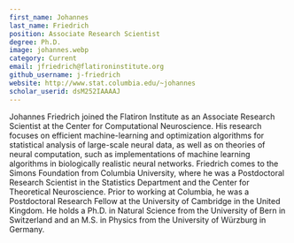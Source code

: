 ```yaml
---
first_name: Johannes 
last_name: Friedrich
position: Associate Research Scientist
degree: Ph.D.
image: johannes.webp
category: Current
email: jfriedrich@flatironinstitute.org
github_username: j-friedrich
website: http://www.stat.columbia.edu/~johannes
scholar_userid: dsM252IAAAAJ
---
```

<!-- bio below -->
Johannes Friedrich joined the Flatiron Institute as an Associate Research Scientist at the Center for Computational Neuroscience. His research focuses on efficient machine-learning and optimization algorithms for statistical analysis of large-scale neural data, as well as on theories of neural computation, such as implementations of machine learning algorithms in biologically realistic neural networks. Friedrich comes to the Simons Foundation from Columbia University, where he was a Postdoctoral Research Scientist in the Statistics Department and the Center for Theoretical Neuroscience. Prior to working at Columbia, he was a Postdoctoral Research Fellow at the University of Cambridge in the United Kingdom. He holds a Ph.D. in Natural Science from the University of Bern in Switzerland and an M.S. in Physics from the University of Würzburg in Germany.